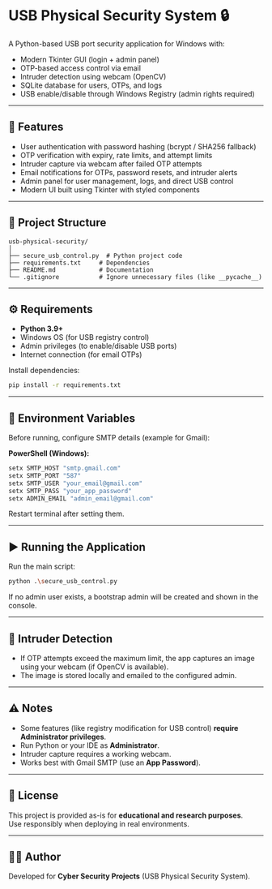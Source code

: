 # USB Physical Security System 🔒

A Python-based USB port security application for Windows with:
- Modern Tkinter GUI (login + admin panel)
- OTP-based access control via email
- Intruder detection using webcam (OpenCV)
- SQLite database for users, OTPs, and logs
- USB enable/disable through Windows Registry (admin rights required)

---

## 🚀 Features
- User authentication with password hashing (bcrypt / SHA256 fallback)
- OTP verification with expiry, rate limits, and attempt limits
- Intruder capture via webcam after failed OTP attempts
- Email notifications for OTPs, password resets, and intruder alerts
- Admin panel for user management, logs, and direct USB control
- Modern UI built using Tkinter with styled components

---

## 📂 Project Structure
```
usb-physical-security/
│
├── secure_usb_control.py  # Python project code 
├── requirements.txt     # Dependencies
├── README.md            # Documentation
└── .gitignore           # Ignore unnecessary files (like __pycache__)

```

---

## ⚙️ Requirements
- **Python 3.9+**
- Windows OS (for USB registry control)
- Admin privileges (to enable/disable USB ports)
- Internet connection (for email OTPs)

Install dependencies:
```bash
pip install -r requirements.txt
```

---

## 🔑 Environment Variables
Before running, configure SMTP details (example for Gmail):

**PowerShell (Windows):**
```powershell
setx SMTP_HOST "smtp.gmail.com"
setx SMTP_PORT "587"
setx SMTP_USER "your_email@gmail.com"
setx SMTP_PASS "your_app_password"
setx ADMIN_EMAIL "admin_email@gmail.com"
```

Restart terminal after setting them.

---

## ▶️ Running the Application
Run the main script:
```bash
python .\secure_usb_control.py
```

If no admin user exists, a bootstrap admin will be created and shown in the console.

---

## 📸 Intruder Detection
- If OTP attempts exceed the maximum limit, the app captures an image using your webcam (if OpenCV is available).  
- The image is stored locally and emailed to the configured admin.

---

## ⚠️ Notes
- Some features (like registry modification for USB control) **require Administrator privileges**.  
- Run Python or your IDE as **Administrator**.  
- Intruder capture requires a working webcam.  
- Works best with Gmail SMTP (use an **App Password**).

---

## 📝 License
This project is provided as-is for **educational and research purposes**.  
Use responsibly when deploying in real environments.

---

## 👨‍💻 Author
Developed for **Cyber Security Projects** (USB Physical Security System).

